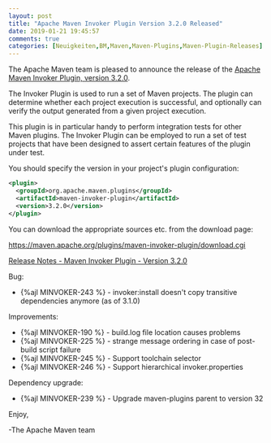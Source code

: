 ```yaml
---
layout: post
title: "Apache Maven Invoker Plugin Version 3.2.0 Released"
date: 2019-01-21 19:45:57
comments: true
categories: [Neuigkeiten,BM,Maven,Maven-Plugins,Maven-Plugin-Releases]
---
```

The Apache Maven team is pleased to announce the release of the 
[Apache Maven Invoker Plugin, version 3.2.0](https://maven.apache.org/plugins/maven-invoker-plugin/).

The Invoker Plugin is used to run a set of Maven projects. The plugin can
determine whether each project execution is successful, and optionally can
verify the output generated from a given project execution.

This plugin is in particular handy to perform integration tests for other Maven
plugins. The Invoker Plugin can be employed to run a set of test projects that
have been designed to assert certain features of the plugin under test.

You should specify the version in your project's plugin configuration:

``` xml
<plugin>
  <groupId>org.apache.maven.plugins</groupId>
  <artifactId>maven-invoker-plugin</artifactId>
  <version>3.2.0</version>
</plugin>
```


You can download the appropriate sources etc. from the download page:

https://maven.apache.org/plugins/maven-invoker-plugin/download.cgi

<!-- more -->

[Release Notes - Maven Invoker Plugin - Version 3.2.0](https://issues.apache.org/jira/secure/ReleaseNote.jspa?projectId=12317828&version=12344638)


Bug:

 * {%ajl MINVOKER-243 %} - invoker:install doesn't copy transitive dependencies anymore (as of 3.1.0)

Improvements:

 * {%ajl MINVOKER-190 %} - build.log file location causes problems
 * {%ajl MINVOKER-225 %} - strange message ordering in case of post-build  script failure
 * {%ajl MINVOKER-245 %} - Support toolchain selector
 * {%ajl MINVOKER-246 %} - Support hierarchical invoker.properties

Dependency upgrade:

 * {%ajl MINVOKER-239 %} - Upgrade maven-plugins parent to version 32

Enjoy,

-The Apache Maven team
